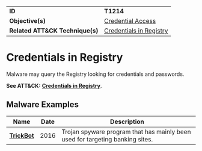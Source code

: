 |||
|---------|------------------------|
|**ID**|**T1214**|
|**Objective(s)**|[Credential Access](https://github.com/MBCProject/mbc-markdown/tree/master/credential-access)|
|**Related ATT&CK Technique(s)**|[Credentials in Registry](https://attack.mitre.org/techniques/T1214/)|

Credentials in Registry
=======================
Malware may query the Registry looking for credentials and passwords.

**See ATT&CK:** [**Credentials in Registry**](https://attack.mitre.org/techniques/T1214/).

Malware Examples
----------------
|Name|Date|Description|
|-----------------------------|-----------|-----------------------------|
|[**TrickBot**](https://github.com/MBCProject/mbc-markdown/tree/master/xample-malware/trickbot.md)|2016|Trojan spyware program that has mainly been used for targeting banking sites.|
